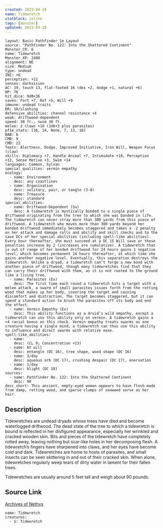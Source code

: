 ```yaml
---
created: 2023-04-28
name: Tidewretch
statblock: inline
tags: [monster]
updated: 2023-04-28
---
```

```statblock
layout: Basic Pathfinder 1e Layout
source: "Pathfinder No. 122: Into the Shattered Continent"
Monster_CR: 6
name: Tidewretch
Monster_XP: 2400
alignment: NE
size: Medium
type: undead
INI: +6
perception: +12
senses: darkvision
AC: 19, touch 13, flat-footed 16 (dex +2, dodge +1, natural +6)
HP: 76
hit_dice: 9d8+36
saves: Fort +7, Ref +5, Will +9
immune: undead traits
DR: 10/slashing
defensive_abilities: channel resistance +4
weak: driftwood-dependent
speed: 30 ft., swim 30 ft.
melee: 2 claws +10 (1d6+3 plus parasites)
pf1e_stats: [16, 14, None, 7, 13, 18]
BAB: 6
CMB: 9
CMD: 22
feats: Alertness, Dodge, Improved Initiative, Iron Will, Weapon Focus (claw)
skills: Diplomacy +7, Handle Animal +7, Intimidate +10, Perception +12, Sense Motive +3, Swim +14
languages: Common, Sylvan
special_qualities: vermin empathy
ecology:
  - name: Environment
    desc: any coastlines
  - name: Organisation
    desc: solitary, pair, or tangle (3-8)
  - name: Treasure
    desc: standard
special_abilities:
  - name: Driftwood-Dependent (Su)
    desc: A tidewretch is mystically bonded to a single piece of driftwood originating from the tree to which she was bonded in life. The tidewretch can never stray more than 300 yards from this piece of driftwood. A tidewretch who moves more than 300 yards beyond her bonded driftwood immediately becomes staggered and takes a -2 penalty on her attack and damage rolls and ability and skill checks and to the save DCs of her special abilities (including spell-like abilities). Every hour thereafter, she must succeed at a DC 15 Will save or these penalties increase by 2 (increases are cumulative). A tidewretch that is out of range of her bonded driftwood for 24 hours gains 1 negative level, which becomes permanent 24 hours thereafter, at which time she gains another negative level. Eventually, this separation destroys the tidewretch. Unlike a dryad, a tidewretch can’t forge a new bond with another piece of driftwood, though many tidewretches find that they can carry their driftwood with them, as it is not rooted to the ground like a living tree.
  - name: Parasites (Ex)
    desc: The first time each round a tidewretch hits a target with a melee attack, a swarm of small parasites issues forth from the rotting wood that makes up her body, covering the target and causing discomfort and distraction. The target becomes staggered, but it can spend a standard action to brush the parasites off its body and end the effect.
  - name: Vermin Empathy (Ex)
    desc: This ability functions as a druid’s wild empathy, except a tidewretch can use this ability only on vermin. A tidewretch gains a +4 racial bonus on this check. Vermin empathy treats swarms as one creature having a single mind; a tidewretch can thus use this ability to influence and direct swarms with relative ease.
spell-like_abilities:
  - name:
    desc: (CL 9; Concentration +13)
  - name: At will
    desc: entangle (DC 16), tree shape, wood shape (DC 16)
  - name: 3/day
    desc: aqueous orb (DC 17), crushing despair (DC 17), enervation
  - name: 1/day
    desc: blight (DC 18)
sources:
  - name: Pathfinder No. 122: Into the Shattered Continent
    desc: 90
desc_short: This ancient, empty-eyed woman appears to have flesh made from damp, rotting wood, and sparse clumps of seaweed serve as her hair.
```
## Description
Tidewretches are undead dryads whose trees have died and become waterlogged driftwood. The dead state of the tree to which a tidewretch is bound is reflected in her disfigured appearance, especially her wrinkled and cracked wooden skin. Bits and pieces of the tidewretch have completely rotted away, leaving nothing but scar-like holes in her decomposing flesh. A tidewretch’s fingers have sharpened into claws, and her eyes have become cold and dark. Tidewretches are home to hosts of parasites, and small insects can be seen skittering in and out of their cracked skin. When alone, tidewretches regularly weep tears of dirty water in lament for their fallen trees.

 Tidewretches are usually around 5 feet tall and weigh about 90 pounds.
## Source Link
[Archives of Nethys](https://aonprd.com/MonsterDisplay.aspx?ItemName=Tidewretch)
```encounter-table
name: Tidewretch
creatures:
  - 1: Tidewretch
```
